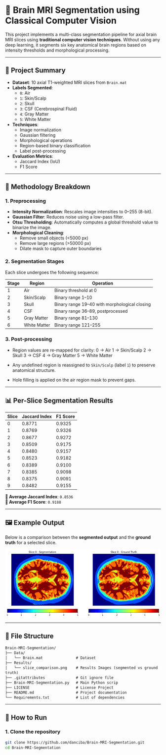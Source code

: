 # 🧠 Brain MRI Segmentation using Classical Computer Vision

This project implements a multi-class segmentation pipeline for axial brain MRI slices using **traditional computer vision techniques**. Without using any deep learning, it segments six key anatomical brain regions based on intensity thresholds and morphological processing.

---

## 📌 Project Summary

- **Dataset**: 10 axial T1-weighted MRI slices from `Brain.mat`
- **Labels Segmented**:
  - `0`: Air  
  - `1`: Skin/Scalp  
  - `2`: Skull  
  - `3`: CSF (Cerebrospinal Fluid)  
  - `4`: Gray Matter  
  - `5`: White Matter  
- **Techniques**:
  - Image normalization
  - Gaussian filtering
  - Morphological operations
  - Region-based binary classification
  - Label post-processing
- **Evaluation Metrics**:
  - Jaccard Index (IoU)
  - F1 Score

---

## 🧪 Methodology Breakdown

### 1. Preprocessing
- **Intensity Normalization**: Rescales image intensities to 0–255 (8-bit).
- **Gaussian Filter**: Reduces noise using a low-pass filter.
- **Otsu Thresholding**: Automatically computes a global threshold value to binarize the image.
- **Morphological Cleaning**:
  - Remove small objects (<5000 px)
  - Remove large regions (>50000 px)
  - Dilate mask to capture outer boundaries

### 2. Segmentation Stages
Each slice undergoes the following sequence:

| Stage | Region             | Operation |
|-------|--------------------|-----------|
| 1     | Air                | Binary threshold at 0 |
| 2     | Skin/Scalp         | Binary range 1–10 |
| 3     | Skull              | Binary range 19–40 with morphological closing |
| 4     | CSF                | Binary range 36–89, postprocessed |
| 5     | Gray Matter        | Binary range 81–130 |
| 6     | White Matter       | Binary range 121–255 |

### 3. Post-processing
- Region values are re-mapped for clarity:
0 → Air 1 → Skin/Scalp 2 → Skull 3 → CSF 4 → Gray Matter 5 → White Matter

- Any undefined region is reassigned to `Skin/Scalp` (label `1`) to preserve anatomical structure.
- Hole filling is applied on the air region mask to prevent gaps.

---

## 📊 Per-Slice Segmentation Results

| Slice | Jaccard Index | F1 Score |
|-------|---------------|----------|
| 0     | 0.8771        | 0.9325   |
| 1     | 0.8769        | 0.9326   |
| 2     | 0.8677        | 0.9272   |
| 3     | 0.8509        | 0.9175   |
| 4     | 0.8480        | 0.9157   |
| 5     | 0.8523        | 0.9182   |
| 6     | 0.8389        | 0.9100   |
| 7     | 0.8385        | 0.9098   |
| 8     | 0.8375        | 0.9091   |
| 9     | 0.8482        | 0.9155   |

**📌 Average Jaccard Index**: `0.8536`  
**📌 Average F1 Score**: `0.9188`

---

## 🖼️ Example Output


Below is a comparison between the **segmented output** and the **ground truth** for a selected slice.

![Segmentation vs Ground Truth](Results/slice_comparison_0.png)

---

## 📄 File Structure
```
Brain-MRI-Segmentation/
├── Data/
│   └── Brain.mat               # Dataset
├── Results/
│   └── slice_comparison.png    # Results Images (segmented vs ground truth)
├── .gitattributes              # Git ignore file
├── Brain-MRI-Segmentation.py   # Main Python scrip
├── LICENSE                     # License Project
├── README.md                   # Project documentation
└── Requirements.txt            # List of dependencies

```

---

## 🚀 How to Run

### 1. Clone the repository

```bash
git clone https://github.com/danciba/Brain-MRI-Segmentation.git
cd Brain-MRI-Segmentation

